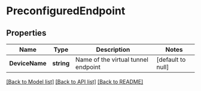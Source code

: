 # PreconfiguredEndpoint

## Properties
Name | Type | Description | Notes
------------ | ------------- | ------------- | -------------
**DeviceName** | **string** | Name of the virtual tunnel endpoint | [default to null]

[[Back to Model list]](../README.md#documentation-for-models) [[Back to API list]](../README.md#documentation-for-api-endpoints) [[Back to README]](../README.md)

